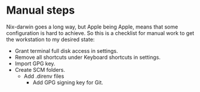 # Manual steps

Nix-darwin goes a long way, but Apple being Apple, means that some configuration is hard to achieve. So this is a checklist for manual work to get the workstation to my desired state:

  - Grant terminal full disk access in settings.
  - Remove all shortcuts under Keyboard shortcuts in settings.
  - Import GPG key.
  - Create SCM folders.
    - Add .direnv files
      - Add GPG signing key for Git.
